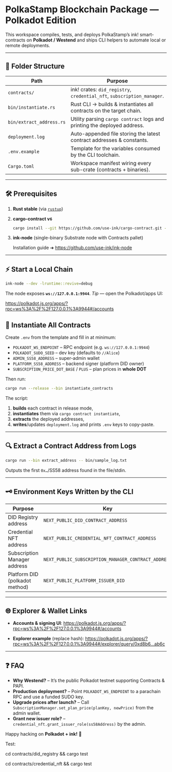 # PolkaStamp Blockchain Package — **Polkadot Edition**

This workspace compiles, tests, and deploys PolkaStamp’s ink! smart-contracts on **Polkadot / Westend** and ships CLI helpers to automate local or remote deployments.

---

## 📂 Folder Structure

| Path                     | Purpose                                                                  |
| ------------------------ | ------------------------------------------------------------------------ |
| `contracts/`             | ink! crates: `did_registry`, `credential_nft`, `subscription_manager`.   |
| `bin/instantiate.rs`     | Rust CLI → builds & instantiates all contracts on the target chain.      |
| `bin/extract_address.rs` | Utility parsing `cargo contract` logs and printing the deployed address. |
| `deployment.log`         | Auto-appended file storing the latest contract addresses & constants.    |
| `.env.example`           | Template for the variables consumed by the CLI toolchain.                |
| `Cargo.toml`             | Workspace manifest wiring every sub-crate (contracts + binaries).        |

---

## 🛠 Prerequisites

1. **Rust stable** (via [`rustup`](https://rustup.rs/))
2. **cargo-contract v`6`**

   ```bash
   cargo install --git https://github.com/use-ink/cargo-contract.git --locked --force
   ```

3. **ink-node** (single-binary Substrate node with Contracts pallet)

   Installation guide ➜ <https://github.com/use-ink/ink-node>

---

## ⚡ Start a Local Chain

```bash
ink-node --dev -lruntime::revive=debug
```

The node exposes **`ws://127.0.0.1:9944`**.
_Tip —_ open the Polkadot/apps UI:

<https://polkadot.js.org/apps/?rpc=ws%3A%2F%2F127.0.0.1%3A9944#/accounts>

## 🚀 Instantiate All Contracts

Create `.env` from the template and fill in at minimum:

- `POLKADOT_WS_ENDPOINT` – RPC endpoint (e.g. `ws://127.0.0.1:9944`)
- `POLKADOT_SUDO_SEED` – dev key (defaults to `//Alice`)
- `ADMIN_SS58_ADDRESS` – super-admin wallet
- `PLATFORM_SS58_ADDRESS` – backend signer (platform DID owner)
- `SUBSCRIPTION_PRICE_DOT_BASE` / `PLUS` – plan prices in **whole DOT**

Then run:

```bash
cargo run --release --bin instantiate_contracts
```

The script:

1. **builds** each contract in release mode,
2. **instantiates** them via `cargo contract instantiate`,
3. **extracts** the deployed addresses,
4. **writes**/updates `deployment.log` and prints `.env` keys to copy-paste.

---

## 🔍 Extract a Contract Address from Logs

```bash
cargo run --bin extract_address -- bin/sample_log.txt
```

Outputs the first `0x…`/SS58 address found in the file/stdin.

---

## 🗝️ Environment Keys Written by the CLI

| Purpose                        | Key                                        |
| ------------------------------ | ------------------------------------------ |
| DID Registry address           | `NEXT_PUBLIC_DID_CONTRACT_ADDRESS`         |
| Credential NFT address         | `NEXT_PUBLIC_CREDENTIAL_NFT_CONTRACT_ADDRESS`       |
| Subscription Manager address   | `NEXT_PUBLIC_SUBSCRIPTION_MANAGER_CONTRACT_ADDRESS` |
| Platform DID (polkadot method) | `NEXT_PUBLIC_PLATFORM_ISSUER_DID`          |

---

## 🌐 Explorer & Wallet Links

- **Accounts & signing UI**:
  <https://polkadot.js.org/apps/?rpc=ws%3A%2F%2F127.0.0.1%3A9944#/accounts>

- **Explorer example** (replace hash):
  <https://polkadot.js.org/apps/?rpc=ws%3A%2F%2F127.0.0.1%3A9944#/explorer/query/0xd8b6…ab6c>

---

## ❓ FAQ

- **Why Westend?** – It’s the public Polkadot testnet supporting Contracts & PAPI.
- **Production deployment?** – Point `POLKADOT_WS_ENDPOINT` to a parachain RPC and use a funded SUDO key.
- **Upgrade prices after launch?** – Call `SubscriptionManager.set_plan_price(planKey, newPrice)` from the admin wallet.
- **Grant new issuer role?** – `credential_nft.grant_issuer_role(ss58Address)` by the admin.

Happy hacking on **Polkadot + ink!** 🚀

Test:

cd contracts/did_registry && cargo test

cd contracts/credential_nft && cargo test
